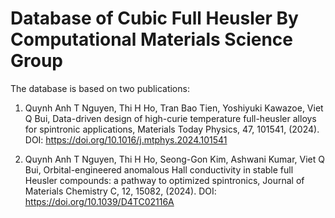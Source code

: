 # Database of Cubic Full Heusler By Computational Materials Science Group

The database is based on two publications:

1. Quynh Anh T Nguyen, Thi H Ho, Tran Bao Tien, Yoshiyuki Kawazoe, Viet Q Bui, Data-driven design of high-curie temperature full-heusler alloys for spintronic applications, Materials Today Physics, 47, 101541, (2024). DOI: https://doi.org/10.1016/j.mtphys.2024.101541

2. Quynh Anh T Nguyen, Thi H Ho, Seong-Gon Kim, Ashwani Kumar, Viet Q Bui, Orbital-engineered anomalous Hall conductivity in stable full Heusler compounds: a pathway to optimized spintronics, Journal of Materials Chemistry C, 12, 15082, (2024). DOI: https://doi.org/10.1039/D4TC02116A
